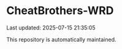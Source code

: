 # CheatBrothers-WRD

Last updated: 2025-07-15 21:35:05

This repository is automatically maintained.
